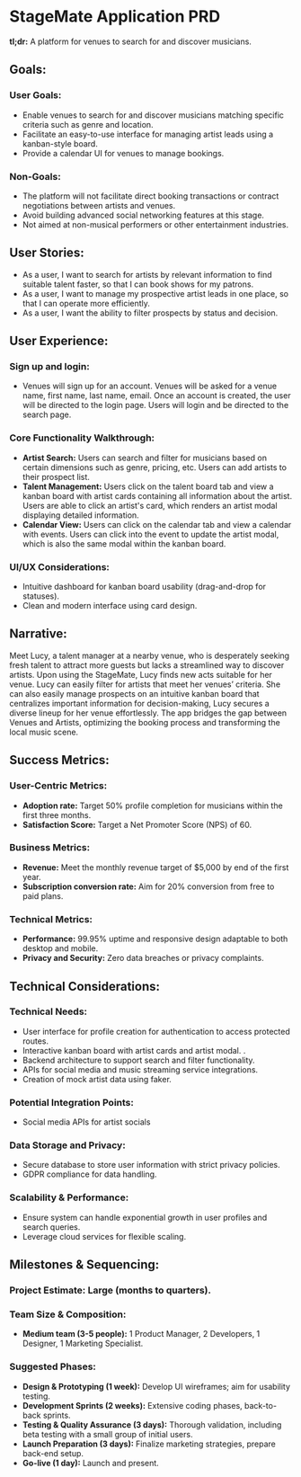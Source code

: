 # StageMate Application PRD

**tl;dr:** A platform for venues to search for and discover musicians.

## Goals:

### User Goals:

- Enable venues to search for and discover musicians matching specific criteria such as genre and location.
- Facilitate an easy-to-use interface for managing artist leads using a kanban-style board.
- Provide a calendar UI for venues to manage bookings.

### Non-Goals:

- The platform will not facilitate direct booking transactions or contract negotiations between artists and venues.
- Avoid building advanced social networking features at this stage.
- Not aimed at non-musical performers or other entertainment industries.

## User Stories:

- As a user, I want to search for artists by relevant information to find suitable talent faster, so that I can book shows for my patrons.
- As a user, I want to manage my prospective artist leads in one place, so that I can operate more efficiently.
- As a user, I want the ability to filter prospects by status and decision.

## User Experience:

### Sign up and login:

- Venues will sign up for an account. Venues will be asked for a venue name, first name, last name, email. Once an account is created, the user will be directed to the login page. Users will login and be directed to the search page.

### Core Functionality Walkthrough:

- **Artist Search:** Users can search and filter for musicians based on certain dimensions such as genre, pricing, etc. Users can add artists to their prospect list.
- **Talent Management:** Users click on the talent board tab and view a kanban board with artist cards containing all information about the artist. Users are able to click an artist's card, which renders an artist modal displaying detailed information.
- **Calendar View:** Users can click on the calendar tab and view a calendar with events. Users can click into the event to update the artist modal, which is also the same modal within the kanban board.

### UI/UX Considerations:

- Intuitive dashboard for kanban board usability (drag-and-drop for statuses).
- Clean and modern interface using card design.

## Narrative:

Meet Lucy, a talent manager at a nearby venue, who is desperately seeking fresh talent to attract more guests but lacks a streamlined way to discover artists. Upon using the StageMate, Lucy finds new acts suitable for her venue. Lucy can easily filter for artists that meet her venues’ criteria. She can also easily manage prospects on an intuitive kanban board that centralizes important information for decision-making, Lucy secures a diverse lineup for her venue effortlessly. The app bridges the gap between Venues and Artists, optimizing the booking process and transforming the local music scene.

## Success Metrics:

### User-Centric Metrics:

- **Adoption rate:** Target 50% profile completion for musicians within the first three months.
- **Satisfaction Score:** Target a Net Promoter Score (NPS) of 60.

### Business Metrics:

- **Revenue:** Meet the monthly revenue target of $5,000 by end of the first year.
- **Subscription conversion rate:** Aim for 20% conversion from free to paid plans.

### Technical Metrics:

- **Performance:** 99.95% uptime and responsive design adaptable to both desktop and mobile.
- **Privacy and Security:** Zero data breaches or privacy complaints.

## Technical Considerations:

### Technical Needs:

- User interface for profile creation for authentication to access protected routes.
- Interactive kanban board with artist cards and artist modal. .
- Backend architecture to support search and filter functionality.
- APIs for social media and music streaming service integrations.
- Creation of mock artist data using faker.

### Potential Integration Points:

- Social media APIs for artist socials

### Data Storage and Privacy:

- Secure database to store user information with strict privacy policies.
- GDPR compliance for data handling.

### Scalability & Performance:

- Ensure system can handle exponential growth in user profiles and search queries.
- Leverage cloud services for flexible scaling.

## Milestones & Sequencing:

### Project Estimate: Large (months to quarters).

### Team Size & Composition:

- **Medium team (3-5 people):** 1 Product Manager, 2 Developers, 1 Designer, 1 Marketing Specialist.

### Suggested Phases:

- **Design & Prototyping (1 week):** Develop UI wireframes; aim for usability testing.
- **Development Sprints (2 weeks):** Extensive coding phases, back-to-back sprints.
- **Testing & Quality Assurance (3 days):** Thorough validation, including beta testing with a small group of initial users.
- **Launch Preparation (3 days):** Finalize marketing strategies, prepare back-end setup.
- **Go-live (1 day):** Launch and present.
